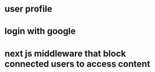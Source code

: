 # user profile
# login with google
# next js middleware that block connected users to access content
